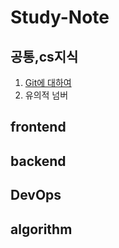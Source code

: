 # Study-Note

## 공통,cs지식
1. [Git에 대하여](https://github.com/empty3331/Study-Note/blob/main/1.%EA%B3%B5%ED%86%B5/Git%EC%9D%B4%EB%9E%80.md)
2. 유의적 넘버

## frontend


## backend

## DevOps

## algorithm
